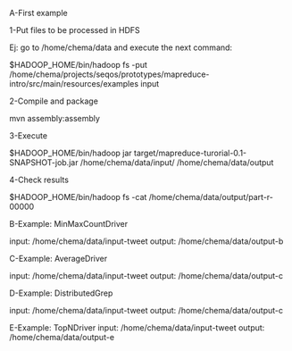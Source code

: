 A-First example

1-Put files to be processed in HDFS

Ej: go to /home/chema/data and execute the next command:

$HADOOP_HOME/bin/hadoop fs -put /home/chema/projects/seqos/prototypes/mapreduce-intro/src/main/resources/examples input

2-Compile and package

mvn assembly:assembly

3-Execute

$HADOOP_HOME/bin/hadoop jar target/mapreduce-turorial-0.1-SNAPSHOT-job.jar /home/chema/data/input/ /home/chema/data/output

4-Check results

$HADOOP_HOME/bin/hadoop fs -cat /home/chema/data/output/part-r-00000


B-Example: MinMaxCountDriver

input: /home/chema/data/input-tweet
output: /home/chema/data/output-b


C-Example: AverageDriver

input: /home/chema/data/input-tweet
output: /home/chema/data/output-c

D-Example: DistributedGrep

input: /home/chema/data/input-tweet
output: /home/chema/data/output-c


E-Example: TopNDriver
input: /home/chema/data/input-tweet
output: /home/chema/data/output-e

